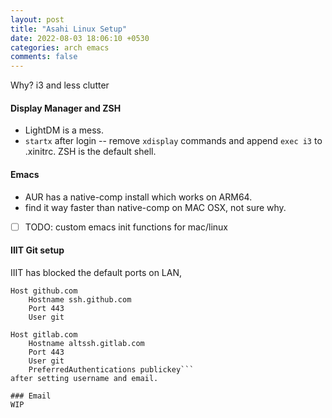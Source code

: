 ```yaml
---
layout: post
title: "Asahi Linux Setup"
date: 2022-08-03 18:06:10 +0530
categories: arch emacs
comments: false
---
```


Why? i3 and less clutter

#### Display Manager and ZSH
- LightDM is a mess.
- `startx` after login -- remove `xdisplay` commands and append `exec i3` to .xinitrc. ZSH
is the default shell.

#### Emacs
- AUR has a native-comp install which works on ARM64. 
- find it way faster than native-comp on MAC OSX, not sure why.
- [ ] TODO: custom emacs init functions for mac/linux

#### IIIT Git setup
IIIT has blocked the default ports on LAN,
```config
Host github.com
    Hostname ssh.github.com
    Port 443
    User git

Host gitlab.com
    Hostname altssh.gitlab.com
    Port 443
    User git
    PreferredAuthentications publickey```
after setting username and email.

### Email
WIP
